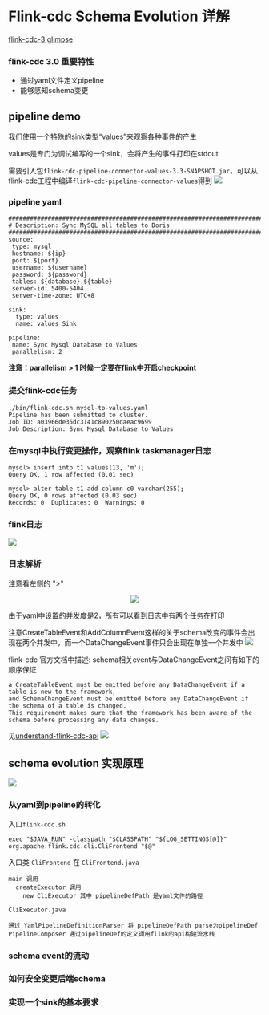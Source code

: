 # Flink-cdc Schema Evolution 详解

[flink-cdc-3 glimpse](https://medium.com/@ipolyzos_/a-glimpse-into-flink-cdc-3-0-a985fb5895a5)

### flink-cdc 3.0 重要特性

* 通过yaml文件定义pipeline
* 能够感知schema变更

## pipeline demo

我们使用一个特殊的sink类型“values”来观察各种事件的产生

values是专门为调试编写的一个sink，会将产生的事件打印在stdout

需要引入包`flink-cdc-pipeline-connector-values-3.3-SNAPSHOT.jar`，可以从flink-cdc工程中编译`flink-cdc-pipeline-connector-values`得到
![](img/image4.png)
### pipeline yaml
```
################################################################################
# Description: Sync MySQL all tables to Doris
################################################################################
source:
 type: mysql
 hostname: ${ip}
 port: ${port}
 username: ${username}
 password: ${password}
 tables: ${database}.${table}
 server-id: 5400-5404
 server-time-zone: UTC+8

sink:
  type: values
  name: values Sink

pipeline:
 name: Sync Mysql Database to Values
 parallelism: 2
```
**注意：parallelism > 1 时候一定要在flink中开启checkpoint**
### 提交flink-cdc任务
```
./bin/flink-cdc.sh mysql-to-values.yaml
Pipeline has been submitted to cluster.
Job ID: a03966de35dc3141c890250daeac9699
Job Description: Sync Mysql Database to Values
```
### 在mysql中执行变更操作，观察flink taskmanager日志
```
mysql> insert into t1 values(13, 'm');
Query OK, 1 row affected (0.01 sec)

mysql> alter table t1 add column c0 varchar(255);
Query OK, 0 rows affected (0.03 sec)
Records: 0  Duplicates: 0  Warnings: 0
```

### flink日志

![](img/image.png)

### 日志解析
注意看左侧的 ">"

<div align=center>
	<img src="img/image1.png"/>
</div>

由于yaml中设置的并发度是2，所有可以看到日志中有两个任务在打印

注意CreateTableEvent和AddColumnEvent这样的关于schema改变的事件会出现在两个并发中，而一个DataChangeEvent事件只会出现在单独一个并发中
![](img/image2.png)

flink-cdc 官方文档中描述: schema相关event与DataChangeEvent之间有如下的顺序保证
```
a CreateTableEvent must be emitted before any DataChangeEvent if a table is new to the framework, 
and SchemaChangeEvent must be emitted before any DataChangeEvent if the schema of a table is changed. 
This requirement makes sure that the framework has been aware of the schema before processing any data changes.
```
见[understand-flink-cdc-api](https://nightlies.apache.org/flink/flink-cdc-docs-release-3.2/docs/developer-guide/understand-flink-cdc-api/)
![](img/image3.png)

## schema evolution 实现原理
![](img/1.webp)

### 从yaml到pipeline的转化

入口`flink-cdc.sh`
```
exec "$JAVA_RUN" -classpath "$CLASSPATH" "${LOG_SETTINGS[@]}" org.apache.flink.cdc.cli.CliFrontend "$@"
```
入口类 `CliFrontend` 在 `CliFrontend.java`

```
main 调用
  createExecutor 调用
    new CliExecutor 其中 pipelineDefPath 是yaml文件的路径
```
`CliExecutor.java`
```
通过 YamlPipelineDefinitionParser 将 pipelineDefPath parse为pipelineDef
PipelineComposer 通过pipelineDef的定义调用flink的api构建流水线
```

### schema event的流动

### 如何安全变更后端schema

### 实现一个sink的基本要求